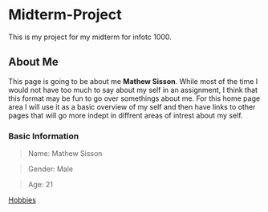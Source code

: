 # Midterm-Project

This is my project for my midterm for infotc 1000.

## About Me

This page is going to be about me **Mathew Sisson**. While most of the time I would not have too much to say about my self in an assignment, I think that this format may be fun to go over somethings about me. For this home page area I will use it as a basic overview of my self and then have links to other pages that will go more indept in diffrent areas of intrest about my self.

### Basic Information

>Name: Mathew Sisson

>Gender: Male

>Age: 21

[Hobbies](https://github.com/ThisUserName2/Interest-and-Hobbies1.git)
